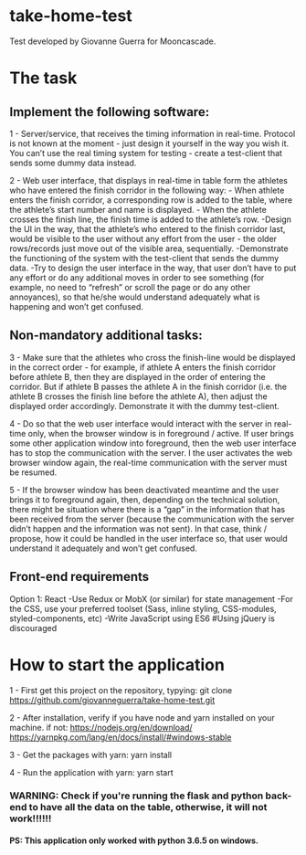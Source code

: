 # take-home-test

Test developed by Giovanne Guerra for Mooncascade.

# The task
## Implement the following software:

1 - Server/service, that receives the timing information in real-time. Protocol is not known at the moment - just design it yourself in the way you wish it. You can’t use the real timing system for testing - create a test-client that sends some dummy data instead.

2 - Web user interface, that displays in real-time in table form the athletes who have entered the finish corridor in the following way:
    - When athlete enters the finish corridor, a corresponding row is added to the table, where the athlete’s start number and name is displayed.
    - When the athlete crosses the finish line, the finish time is added to the athlete’s row.
    -Design the UI in the way, that the athlete’s who entered to the finish corridor last, would be visible to the user without any effort from the user - the older rows/records just move out of the visible area, sequentially.
    -Demonstrate the functioning of the system with the test-client that sends the dummy data.
    -Try to design the user interface in the way, that user don’t have to put any effort or do any additional moves in order to see something (for example, no need to “refresh” or scroll the page or do any other annoyances), so that he/she would understand adequately what is happening and won’t get confused.

## Non-mandatory additional tasks:

3 - Make sure that the athletes who cross the finish-line would be displayed in the correct order - for example, if athlete A enters the finish corridor before athlete B, then they are displayed in the order of entering the corridor. But if athlete B passes the athlete A in the finish corridor (i.e. the athlete B crosses the finish line before the athlete A), then adjust the displayed order accordingly. Demonstrate it with the dummy test-client.

4 - Do so that the web user interface would interact with the server in real-time only, when the browser window is in foreground / active. If user brings some other application window into foreground, then the web user interface has to stop the communication with the server. I the user activates the web browser window again, the real-time communication with the server must be resumed.

5 - If the browser window has been deactivated meantime and the user brings it to foreground again, then, depending on the technical solution, there might be situation where there is a “gap” in the information that has been received from the server (because the communication with the server didn’t happen and the information was not sent). In that case, think / propose, how it could be handled in the user interface so, that user would understand it adequately and won’t get confused.

## Front-end requirements

Option 1: React
    -Use Redux or MobX (or similar) for state management
    -For the CSS, use your preferred toolset (Sass, inline styling, CSS-modules, styled-components, etc)
    -Write JavaScript using ES6
#Using jQuery is discouraged

# How to start the application

1 -  First get this project on the repository, typying:
    git clone https://github.com/giovanneguerra/take-home-test.git

2 - After installation, verify if you have node and yarn installed on your machine.
    if not:
    https://nodejs.org/en/download/
    https://yarnpkg.com/lang/en/docs/install/#windows-stable

3 - Get the packages with yarn:
    yarn install

4 - Run the application with yarn:
    yarn start

### WARNING: Check if you're running the flask and python back-end to have all the data on the table, otherwise, it will not work!!!!!!
#### PS: This application only worked with python 3.6.5 on windows.
    
